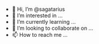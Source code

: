 - 👋 Hi, I’m @sagatarius
- 👀 I’m interested in ...
- 🌱 I’m currently learning ...
- 💞️ I’m looking to collaborate on ...
- 📫 How to reach me ...

<!---
sagatarius/sagatarius is a ✨ special ✨ repository because its `README.md` (this file) appears on your GitHub profile.
You can click the Preview link to take a look at your changes.
--->
